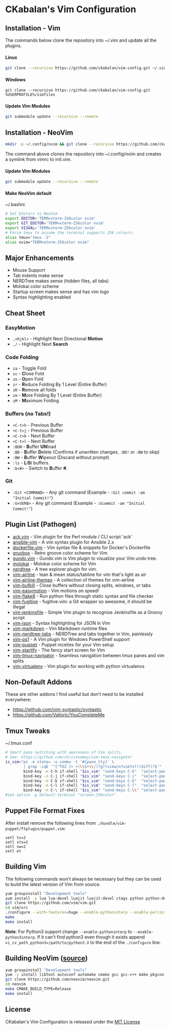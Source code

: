 # CKabalan's Vim Configuration

## Installation - Vim

The commands below clone the repository into ~/.vim and update all the plugins.

#### Linux
```bash
git clone --recursive https://github.com/ckabalan/vim-config.git ~/.vim
```
#### Windows
```batch
git clone --recursive https://github.com/ckabalan/vim-config.git %USERPROFILE%/vimfiles
```

#### Update Vim Modules
```bash
git submodule update --recursive --remote
```

## Installation - NeoVim

```bash
mkdir -p ~/.config/nvim && git clone --recursive https://github.com/ckabalan/vim-config.git ~/.config/nvim && ln -s ~/.config/nvim/vimrc ~/.config/nvim/init.vim
```
The command above clones the repository into ~/.config/nvim and creates a symlink from vimrc to init.vim.

#### Update Vim Modules
```bash
git submodule update --recursive --remote
```

#### Make NeoVim default

~/.bashrc

```bash
# Set Editors to NeoVim
export EDITOR='TERM=xterm-256color nvim'
export GIT_EDITOR='TERM=xterm-256color nvim'
export VISUAL='TERM=xterm-256color nvim'
# Force tmux to assume the terminal supports 256 colours.
alias tmux="tmux -2"
alias nvim="TERM=xterm-256color nvim"
```

## Major Enhancements

 * Mouse Support
 * Tab indents make sense
 * NERDTree makes sense (hidden files, all tabs)
 * Molokai color scheme
 * Startup screen makes sense and has vim logo
 * Syntax highlighting enabled

## Cheat Sheet

### EasyMotion

 * `,<hjkl>` - Highlight Next Directional **Motion**
 * `,/` - Highlight Next **Search**
 
### Code Folding

 * `za` - Toggle Fold
 * `zc` - **C**lose Fold
 * `zo` - **O**pen Fold
 * `zr` - **R**educe Folding By 1 Level (Entire Buffer)
 * `zR` - **R**emove all folds
 * `zm` - **M**ore Folding By 1 Level (Entire Buffer)
 * `zM` - **M**aximum Folding

### Buffers (no Tabs!)

 * `<C-t>h` - Previous Buffer
 * `<C-t>j` - Previous Buffer
 * `<C-t>k` - Next Buffer
 * `<C-t>l` - Next Buffer
 * `:BUN` - **B**uffer **UN**load
 * `:BD` - **B**uffer **D**elete (Confirms if unwritten changes, `:BD!` or `:BW` to skip)
 * `:BW` - **B**uffer **W**ipeout (Discard without prompt)
 * `:ls` - **L**i**S**t buffers.
 * `:b<#>` - Switch to **B**uffer **#**.

### Git

 * `:Git <COMMAND>` - Any git command (Example - `:Git commit -am "Initial Commit!"`)
 * `:G<VERB>` - Any git command (Example - `:Gcommit -am "Initial Commit!"`)

## Plugin List (Pathogen)

 * [ack.vim](http://vimawesome.com/plugin/ack-vim) - Vim plugin for the Perl module / CLI script 'ack'
 * [ansible-vim](https://vimawesome.com/plugin/ansible-vim) - A vim syntax plugin for Ansible 2.x
 * [dockerfile.vim](http://vimawesome.com/plugin/dockerfile-vim) - Vim syntax file & snippets for Docker's Dockerfile
 * [gruvbox](http://vimawesome.com/plugin/gruvbox) - Retro groove color scheme for Vim
 * [gundo.vim](https://github.com/sjl/gundo.vim) - Gundo.vim is Vim plugin to visualize your Vim undo tree.
 * [molokai](http://vimawesome.com/plugin/molokai) - Molokai color scheme for Vim
 * [nerdtree](http://vimawesome.com/plugin/nerdtree-red) - A tree explorer plugin for vim.
 * [vim-airline](http://vimawesome.com/plugin/vim-airline) - lean & mean status/tabline for vim that's light as air
 * [vim-airline-themes](http://vimawesome.com/plugin/vim-airline-themes) - A collection of themes for vim-airline
 * [vim-bufkill](http://vimawesome.com/plugin/bufkill-vim) - Close buffers without closing splits, windows, or tabs
 * [vim-easymotion](http://vimawesome.com/plugin/easymotion) - Vim motions on speed!
 * [vim-flake8](https://vimawesome.com/plugin/vim-flake8) - Run python files through static syntax and file checker
 * [vim-fugitive](http://vimawesome.com/plugin/fugitive-vim) - fugitive.vim: a Git wrapper so awesome, it should be illegal
 * [vim-jenkinsfile](https://vimawesome.com/plugin/vim-jenkinsfile) - Simple Vim plugin to recognise Jenkinsfile as a Groovy script
 * [vim-json](http://vimawesome.com/plugin/vim-json-speak-now) - Syntax highlighting for JSON in Vim
 * [vim-markdown](http://vimawesome.com/plugin/vim-markdown-enchanted) - Vim Markdown runtime files
 * [vim-nerdtree-tabs](http://vimawesome.com/plugin/vim-nerdtree-tabs) - NERDTree and tabs together in Vim, painlessly
 * [vim-ps1](https://vimawesome.com/plugin/vim-ps1) - A Vim plugin for Windows PowerShell support
 * [vim-puppet](http://vimawesome.com/plugin/vim-puppet-enchanted) - Puppet niceties for your Vim setup
 * [vim-startify](http://vimawesome.com/plugin/vim-startify) - The fancy start screen for Vim
 * [vim-tmux-navigator](https://vimawesome.com/plugin/vim-tmux-navigator) - Seamless navigation between tmux panes and vim splits
 * [vim-virtualenv](https://vimawesome.com/plugin/virtualenv-vim) - Vim plugin for working with python virtualenvs

## Non-Default Addons

These are other addons I find useful but don't need to be installed everywhere:

* https://github.com/vim-syntastic/syntastic
* https://github.com/Valloric/YouCompleteMe

## Tmux Tweaks

~/.tmux.conf

```bash
# Smart pane switching with awareness of Vim splits.
# See: https://github.com/christoomey/vim-tmux-navigator
is_vim="ps -o state= -o comm= -t '#{pane_tty}' \
        | grep -iqE '^[^TXZ ]+ +(\\S+\\/)?g?(view|n?vim?x?)(diff)?$'"
        bind-key -n C-h if-shell "$is_vim" "send-keys C-h"  "select-pane -L"
        bind-key -n C-j if-shell "$is_vim" "send-keys C-j"  "select-pane -D"
        bind-key -n C-k if-shell "$is_vim" "send-keys C-k"  "select-pane -U"
        bind-key -n C-l if-shell "$is_vim" "send-keys C-l"  "select-pane -R"
        bind-key -n C-\ if-shell "$is_vim" "send-keys C-\\" "select-pane -l"
#set-option -g default-terminal "screen-256color"
```

## Puppet File Format Fixes

After install remove the following lines from `./bundle/vim-puppet/ftplugin/puppet.vim`:

```vim
setl ts=2
setl sts=2
setl sw=2
setl et
```

## Building Vim

The following commands won't always be necessary but they can be used to build the latest version of Vim from source.

```bash
yum groupinstall "Development tools"
yum install -y lua lua-devel luajit luajit-devel ctags python python-devel perl perl-devel perl-ExtUtils-Embed ncurses-devel
git clone https://github.com/vim/vim.git
cd vim/src
./configure --with-features=huge --enable-pythoninterp --enable-perlinterp -enable-luainterp --with-luajit --enable-fail-if-missing
make
make install
```

**Note**: For Python3 support change `--enable-pythoninterp` to `--enable-python3interp`. If it can't find python3 even though it exists append `vi_cv_path_python3=/path/to/python3.X` to the end of the `./configure` line.

## Building NeoVim ([source](https://github.com/neovim/neovim/wiki/Building-Neovim))

```bash
yum groupinstall "Development tools"
yum -y install libtool autoconf automake cmake gcc gcc-c++ make pkgconfig unzip
git clone https://github.com/neovim/neovim.git
cd neovim
make CMAKE_BUILD_TYPE=Release
make install
```

## License

CKabalan's Vim Configuration is released under the [MIT License](https://opensource.org/licenses/MIT)
